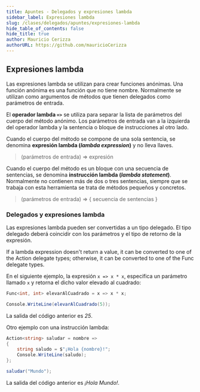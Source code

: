 ```yaml
---
title: Apuntes - Delegados y expresiones lambda
sidebar_label: Expresiones lambda
slug: /clases/delegados/apuntes/expresiones-lambda
hide_table_of_contents: false
hide_title: true
author: Mauricio Cerizza
authorURL: https://github.com/mauricioCerizza
---
```

## Expresiones lambda
Las expresiones lambda se utilizan para crear funciones anónimas. Una función anónima es una función que no tiene nombre. Normalmente se utilizan como argumentos de métodos que tienen delegados como parámetros de entrada.

El **operador lambda `=>`** se utiliza para separar la lista de parámetros del cuerpo del método anónimo. Los parámetros de entrada van a la izquierda del operador lambda y la sentencia o bloque de instrucciones al otro lado.

Cuando el cuerpo del método se compone de una sola sentencia, se denomina **expresión lambda (*lambda expression*)** y no lleva llaves. 

> (parámetros de entrada) => expresión

Cuando el cuerpo del método es un bloque con una secuencia de sentencias, se denomina **instrucción lambda (*lambda statement*)**. Normalmente no contienen más de dos o tres sentencias, siempre que se trabaja con esta herramienta se trata de métodos pequeños y concretos. 

> (parámetros de entrada) => { secuencia de sentencias }




### Delegados y expresiones lambda
Las expresiones lambda pueden ser convertidas a un tipo delegado. El tipo delegado deberá coincidir con los parámetros y el tipo de retorno de la expresión. 

If a lambda expression doesn't return a value, it can be converted to one of the Action delegate types; otherwise, it can be converted to one of the Func delegate types.

En el siguiente ejemplo, la expresión `x => x * x`, especifica un parámetro llamado `x` y retorna el dicho valor elevado al cuadrado:

```csharp
Func<int, int> elevarAlCuadrado = x => x * x;

Console.WriteLine(elevarAlCuadrado(5));
```

La salida del código anterior es *25*.

Otro ejemplo con una instrucción lambda:

```csharp
Action<string> saludar = nombre =>
{
    string saludo = $"¡Hola {nombre}!";
    Console.WriteLine(saludo);
};

saludar("Mundo");
```

La salida del código anterior es *¡Hola Mundo!*.


[//]: # "TODO Ejercicio el comparador"
[//]: # "TODO Ejercicio anonymous"
[//]: # "TODO Ejercicio chat grupal"